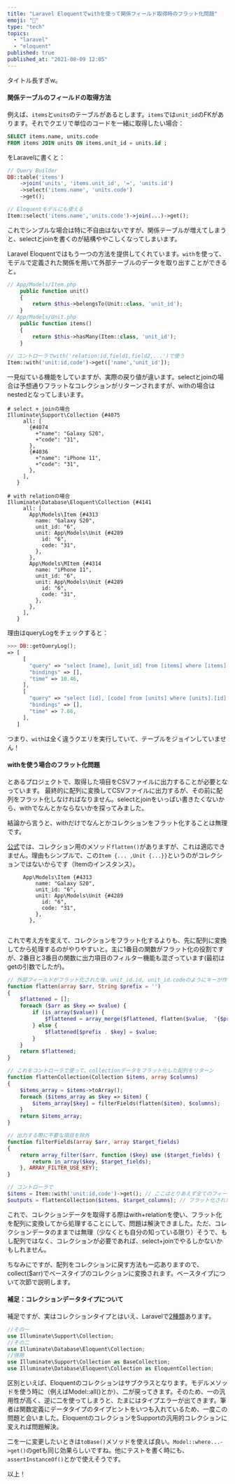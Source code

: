 ```yaml
---
title: "Laravel Eloquentでwithを使って関係フィールド取得時のフラット化問題"
emoji: "📖"
type: "tech"
topics:
  - "laravel"
  - "eloquent"
published: true
published_at: "2021-08-09 12:05"
---
```


タイトル長すぎw。

#### 関係テーブルのフィールドの取得方法

例えば、`items`と`units`のテーブルがあるとします。`items`では`unit_id`のFKがあります。それでクエリで単位のコードを一緒に取得したい場合：

```sql
SELECT items.name, units.code 
FROM items JOIN units ON items.unit_id = units.id ; 
```
をLaravelに書くと：
```php
// Query Builder
DB::table('items')
    ->join('units', 'items.unit_id', '=', 'units.id')
    ->select('items.name', 'units.code')
    ->get();

// Eloquentモデルにも使える
Item::select('items.name','units.code')->join(...)->get();
```
これでシンプルな場合は特に不自由はないですが、関係テーブルが増えてしまうと、selectとjoinを書くのが結構ややこしくなってしまいます。

Laravel Eloquentではもう一つの方法を提供してくれています。`with`を使って、モデルで定義された関係を用いて外部テーブルのデータを取り出すことができると。
```php
// App/Models/Item.php
    public function unit()
    {
        return $this->belongsTo(Unit::class, 'unit_id');
    }
// App/Models/Unit.php
    public function items()
    {
        return $this->hasMany(Item::class, 'unit_id');
    }
    
// コントローラでwith('relation:id,field1,field2,...')で使う
Item::with('unit:id,code')->get(['name','unit_id']);
```

一見似ている機能をしていますが、実際の戻り値が違います。selectとjoinの場合は予想通りフラットなコレクションがリターンされますが、withの場合はnestedとなってしまいます。

```shell
# select + joinの場合
Illuminate\Support\Collection {#4075
     all: [
       {#4074
         +"name": "Galaxy S20",
         +"code": "31",
       },
       {#4036
         +"name": "iPhone 11",
         +"code": "31",
       },
     ],
   }

# with relationの場合
Illuminate\Database\Eloquent\Collection {#4141
     all: [
       App\Models\Item {#4313
         name: "Galaxy S20",
         unit_id: "6",
         unit: App\Models\Unit {#4289
           id: "6",
           code: "31",
         },
       },
       App\Models\MItem {#4314
         name: "iPhone 11",
         unit_id: "6",
         unit: App\Models\Unit {#4289
           id: "6",
           code: "31",
         },
       },
     ],
   }
```
理由はqueryLogをチェックすると：

```php
>>> DB::getQueryLog();
=> [
     [
       "query" => "select [name], [unit_id] from [items] where [items].[deleted_at] is null",
       "bindings" => [],
       "time" => 10.46,
     ],
     [
       "query" => "select [id], [code] from [units] where [units].[id] in (6)",    
       "bindings" => [],
       "time" => 7.86,
     ],
   ]
```

つまり、`with`は全く違うクエリを実行していて、テーブルをジョインしていません！

#### withを使う場合のフラット化問題

とあるプロジェクトで、取得した項目をCSVファイルに出力することが必要となっています。
最終的に配列に変換してCSVファイルに出力するが、その前に配列をフラット化しなければなりません。selectとjoinをいっぱい書きたくないから、withでなんとかならないかを探ってみました。

結論から言うと、withだけでなんとかコレクションをフラット化することは無理です。

[公式](https://laravel.com/docs/8.x/collections#method-flatten)では、コレクション用のメソッド`flatten()`がありますが、これは適応できません。理由もシンプルで、この`Item {... ,Unit {...}}`というのがコレクションではないからです（Itemのインスタンス）。

```shell
     App\Models\Item {#4313
         name: "Galaxy S20",
         unit_id: "6",
         unit: App\Models\Unit {#4289
           id: "6",
           code: "31",
         },
       },
   
 ```

これで考え方を変えて、コレクションをフラット化するよりも、先に配列に変換してから処理するのがやりやすいと。主に1番目の関数がフラット化の役割ですが、2番目と3番目の関数に出力項目のフィルター機能も混ざっています(最初はgetの引数でしたが)。

```php
// 外部フィールドがフラット化された後、unit_id.id, unit_id.codeのようにキーが作られる
function flatten(array $arr, String $prefix = '')
{
    $flattened = [];
    foreach ($arr as $key => $value) {
        if (is_array($value)) {
            $flattened = array_merge($flattened, flatten($value,  "{$prefix}{$key}."));
        } else {
            $flattened[$prefix . $key] = $value;
        }
    }
    return $flattened;
}

// これをコントローラで使って、collectionデータをフラット化した配列をリターン
function flattenCollection(Collection $items, array $columns)
{
    $items_array = $items->toArray();
    foreach ($items_array as $key => $item) {
        $items_array[$key] = filterFields(flatten($item), $columns);
    }
    return $items_array;
}

// 出力する際に不要な項目を除外
function filterFields(array $arr, array $target_fields)
{
    return array_filter($arr, function ($key) use ($target_fields) {
        return in_array($key, $target_fields);
    }, ARRAY_FILTER_USE_KEY);
}

// コントローラで
$items = Item::with('unit:id,code')->get(); // ここはとりあえず全てのフィールドを取得
$outputs = flattenCollection($items, $target_columns); // フラット化された配列になる
```

これで、コレクションデータを取得する際はwith+relationを使い、フラット化を配列に変換してから処理することにして、問題は解決できました。ただ、コレクションデータのままでは無理（少なくとも自分の知っている限り）そうで、もし配列ではなく、コレクションが必要であれば、select+joinでやるしかないかもしれません。

ちなみにですが、配列をコレクションに戻す方法も一応ありますので、collect($arr)でベースタイプのコレクションに変換されます。ベースタイプについて次節で説明します。

#### 補足：コレクションデータタイプについて

補足ですが、実はコレクションタイプとはいえ、Laravelで[2種類](https://medium.com/@lynnlin827/two-types-of-collections-in-laravel-888d43858c4e)あります。

```php
//その一
use Illuminate\Support\Collection;
//その二
use Illuminate\Database\Eloquent\Collection;
//併用
use Illuminate\Support\Collection as BaseCollection;
use Illuminate\Database\Eloquent\Collection as EloquentCollection;
```

区別といえば、Eloquentのコレクションはサブクラスとなります。モデルメソッドを使う時に（例えばModel::all()とか）、二が戻ってきます。そのため、一の汎用性が高く、逆に二を使ってしまうと、たまにはタイプエラーが出てきます。筆者は関数定義にデータタイプのタイプヒントをいつも入れているため、一度この問題と会いました。EloquentのコレクションをSupportの汎用的コレクションに変えれば問題解決。

二を一に変更したいときは`toBase()`メソッドを使えば良い。`Model::where...->get()`のgetも同じ効果らしいですね。他にテストを書く時にも、`assertInstanceOf()`とかで使えそうです。

以上！